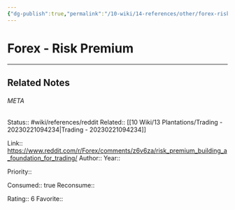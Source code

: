 ```yaml
---
{"dg-publish":true,"permalink":"/10-wiki/14-references/other/forex-risk-premium-20230122084258/"}
---
```


# Forex - Risk Premium
---

## Related Notes




###### META
Status:: #wiki/references/reddit
Related:: [[10 Wiki/13 Plantations/Trading - 20230221094234\|Trading - 20230221094234]]

Link:: https://www.reddit.com/r/Forex/comments/z6v6za/risk_premium_building_a_foundation_for_trading/
Author:: 
Year:: 

Priority:: 

Consumed:: true
Reconsume:: 

Rating:: 6
Favorite:: 
